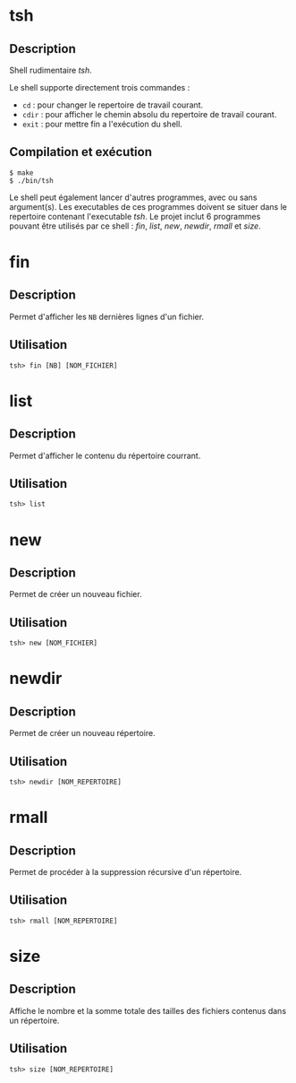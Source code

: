 # tsh

## Description 

Shell rudimentaire *tsh*. 

Le shell supporte directement trois commandes : 

* `cd` : pour changer le repertoire de travail courant.
* `cdir` : pour afficher le chemin absolu du repertoire de travail courant.
* `exit` : pour mettre fin a l'exécution du shell.
 
## Compilation et exécution

```
$ make
$ ./bin/tsh
```
Le shell peut également lancer d'autres programmes, avec ou sans argument(s).
Les executables de ces programmes doivent se situer dans le repertoire
contenant l'executable *tsh*. Le projet inclut 6 programmes pouvant être
utilisés par ce shell : *fin*,  *list*, *new*,  *newdir*,  *rmall* et *size*.

 
# fin
## Description
Permet d'afficher les `NB` dernières lignes d'un fichier. 
## Utilisation
```
tsh> fin [NB] [NOM_FICHIER]
```
# list
## Description
Permet d'afficher le contenu du répertoire courrant.
## Utilisation
```
tsh> list
```
# new
## Description 
Permet de créer un nouveau fichier.

## Utilisation
```
tsh> new [NOM_FICHIER]
```
# newdir
## Description
 Permet de créer un nouveau répertoire.
## Utilisation
```
tsh> newdir [NOM_REPERTOIRE]
```
# rmall
## Description
Permet de procéder à la suppression récursive d'un répertoire.
## Utilisation
```
tsh> rmall [NOM_REPERTOIRE]
```
# size 
## Description
Affiche le nombre et la somme totale des tailles des fichiers contenus dans 
un répertoire. 
## Utilisation
```
tsh> size [NOM_REPERTOIRE]
```
